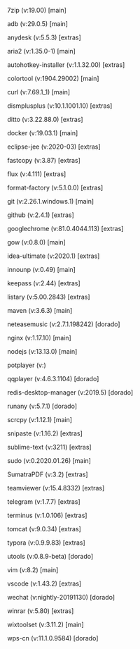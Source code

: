 7zip (v:19.00) [main]

adb (v:29.0.5) [main]

anydesk (v:5.5.3) [extras]

aria2 (v:1.35.0-1) [main]

autohotkey-installer (v:1.1.32.00) [extras]

colortool (v:1904.29002) [main]

curl (v:7.69.1_1) [main]

dismplusplus (v:10.1.1001.10) [extras]

ditto (v:3.22.88.0) [extras]

docker (v:19.03.1) [main]

eclipse-jee (v:2020-03) [extras]

fastcopy (v:3.87) [extras]

flux (v:4.111) [extras]

format-factory (v:5.1.0.0) [extras]

git (v:2.26.1.windows.1) [main]

github (v:2.4.1) [extras]

googlechrome (v:81.0.4044.113) [extras]

gow (v:0.8.0) [main]

idea-ultimate (v:2020.1) [extras]

innounp (v:0.49) [main]

keepass (v:2.44) [extras]

listary (v:5.00.2843) [extras]

maven (v:3.6.3) [main]

neteasemusic (v:2.7.1.198242) [dorado]

nginx (v:1.17.10) [main]

nodejs (v:13.13.0) [main]

potplayer (v:)

qqplayer (v:4.6.3.1104) [dorado]

redis-desktop-manager (v:2019.5) [dorado]

runany (v:5.7.1) [dorado]

scrcpy (v:1.12.1) [main]

snipaste (v:1.16.2) [extras]

sublime-text (v:3211) [extras]

sudo (v:0.2020.01.26) [main]

SumatraPDF (v:3.2) [extras]

teamviewer (v:15.4.8332) [extras]

telegram (v:1.7.7) [extras]

terminus (v:1.0.106) [extras]

tomcat (v:9.0.34) [extras]

typora (v:0.9.9.83) [extras]

utools (v:0.8.9-beta) [dorado]

vim (v:8.2) [main]

vscode (v:1.43.2) [extras]

wechat (v:nightly-20191130) [dorado]

winrar (v:5.80) [extras]

wixtoolset (v:3.11.2) [main]

wps-cn (v:11.1.0.9584) [dorado]

